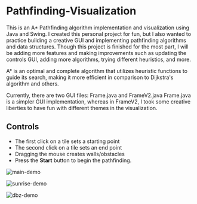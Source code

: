 # Pathfinding-Visualization
This is an A* Pathfinding algorithm implementation and visualization using Java and Swing. I created this personal project for fun, but I also wanted to practice building a creative GUI and implementing pathfinding algorithms and data structures. Though this project is finished for the most part, I will be adding more features and making improvements such as updating the controls GUI, adding more algorithms, trying different heuristics, and more.

A* is an optimal and complete algorithm that utilizes heuristic functions to guide its search, making it more efficient in comparison to Dijkstra's algorithm and others.

Currently, there are two GUI files: Frame.java and FrameV2.java
Frame.java is a simpler GUI implementation, whereas in FrameV2, I took some creative liberties to have fun with different themes in the visualization.


## Controls
* The first click on a tile sets a starting point
* The second click on a tile sets an end point
* Dragging the mouse creates walls/obstacles
* Press the **Start** button to begin the pathfinding.


![main-demo](demo/AStar_Demo.gif)

![sunrise-demo](demo/AStar_Demo_Sunrise.gif)

![dbz-demo](demo/AStar_Demo_DBZ.gif)
